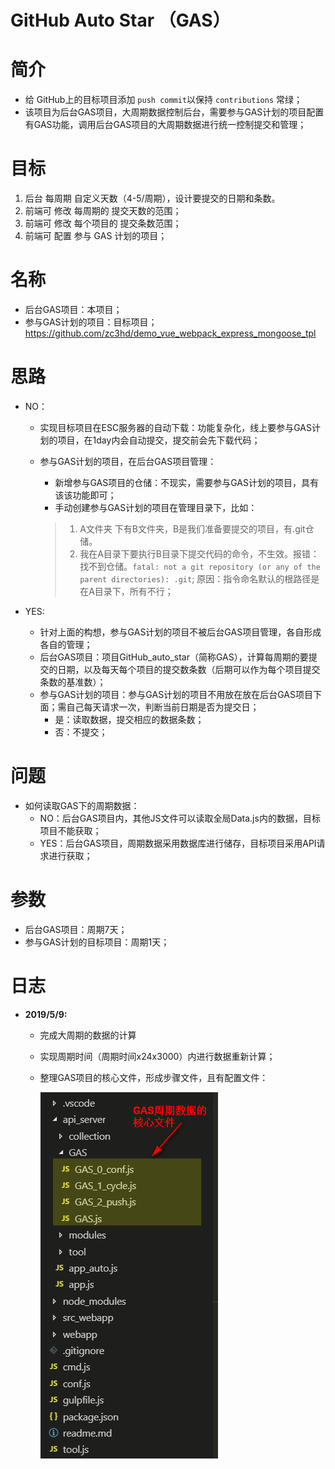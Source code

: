 # GitHub Auto Star  （GAS）

# 简介

* 给 GitHub上的目标项目添加 `push commit`以保持 `contributions` 常绿；
* 该项目为后台GAS项目，大周期数据控制后台，需要参与GAS计划的项目配置有GAS功能，调用后台GAS项目的大周期数据进行统一控制提交和管理；

# 目标

1. 后台 每周期 自定义天数（4-5/周期），设计要提交的日期和条数。
2. 前端可 修改 每周期的 提交天数的范围；
3. 前端可 修改 每个项目的 提交条数范围；
4. 前端可 配置 参与 GAS 计划的项目；

# 名称

* 后台GAS项目：本项目；
* 参与GAS计划的项目：目标项目；https://github.com/zc3hd/demo_vue_webpack_express_mongoose_tpl

# 思路

* NO：

  * 实现目标项目在ESC服务器的自动下载：功能复杂化，线上要参与GAS计划的项目，在1day内会自动提交，提交前会先下载代码；

  * 参与GAS计划的项目，在后台GAS项目管理：

    * 新增参与GAS项目的仓储：不现实，需要参与GAS计划的项目，具有该该功能即可；
    * 手动创建参与GAS计划的项目在管理目录下，比如：

    > 1. A文件夹 下有B文件夹，B是我们准备要提交的项目，有.git仓储。
    > 2. 我在A目录下要执行B目录下提交代码的命令，不生效。报错：找不到仓储。`fatal: not a git repository (or any of the parent directories): .git`;  原因：指令命名默认的根路径是在A目录下，所有不行；

* YES:
  * 针对上面的构想，参与GAS计划的项目不被后台GAS项目管理，各自形成各自的管理；
  * 后台GAS项目：项目GitHub_auto_star（简称GAS），计算每周期的要提交的日期，以及每天每个项目的提交数条数（后期可以作为每个项目提交条数的基准数）；
  * 参与GAS计划的项目：参与GAS计划的项目不用放在放在后台GAS项目下面；需自己每天请求一次，判断当前日期是否为提交日；
    * 是：读取数据，提交相应的数据条数；
    * 否：不提交；

# 问题

* 如何读取GAS下的周期数据：
  * NO：后台GAS项目内，其他JS文件可以读取全局Data.js内的数据，目标项目不能获取；
  * YES：后台GAS项目，周期数据采用数据库进行储存，目标项目采用API请求进行获取；

# 参数

* 后台GAS项目：周期7天；
* 参与GAS计划的目标项目：周期1天；

# 日志

* **2019/5/9:**

  * 完成大周期的数据的计算

  * 实现周期时间（周期时间x24x3000）内进行数据重新计算；

  * 整理GAS项目的核心文件，形成步骤文件，且有配置文件：

    ![](./src_webapp/md_imgs/001.png)



